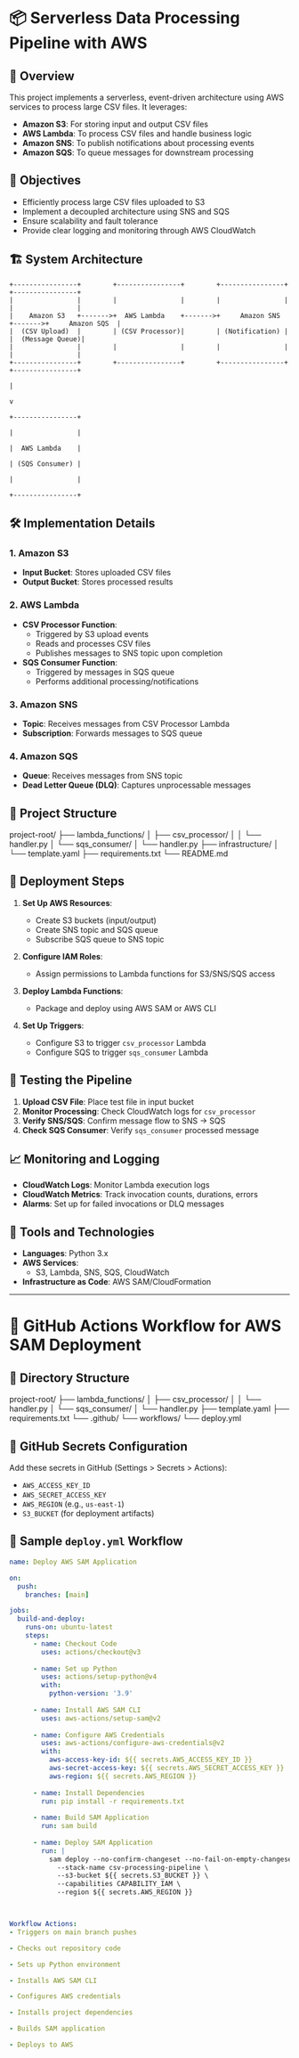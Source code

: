 # 📦 Serverless Data Processing Pipeline with AWS

## 📘 Overview
This project implements a serverless, event-driven architecture using AWS services to process large CSV files. It leverages:

- **Amazon S3**: For storing input and output CSV files
- **AWS Lambda**: To process CSV files and handle business logic
- **Amazon SNS**: To publish notifications about processing events
- **Amazon SQS**: To queue messages for downstream processing

## 🎯 Objectives
- Efficiently process large CSV files uploaded to S3
- Implement a decoupled architecture using SNS and SQS
- Ensure scalability and fault tolerance
- Provide clear logging and monitoring through AWS CloudWatch

## 🏗️ System Architecture
```
+----------------+        +----------------+        +----------------+        +----------------+
|                |        |                |        |                |        |                |
|    Amazon S3   +------->+  AWS Lambda    +------->+     Amazon SNS +------->+     Amazon SQS  |
|  (CSV Upload)  |        | (CSV Processor)|        | (Notification) |        |  (Message Queue)|
|                |        |                |        |                |        |                |
+----------------+        +----------------+        +----------------+        +----------------+
                                                                                         |
                                                                                         v
                                                                                 +----------------+
                                                                                 |                |
                                                                                 |  AWS Lambda    |
                                                                                 | (SQS Consumer) |
                                                                                 |                |
                                                                                 +----------------+
```
## 🛠️ Implementation Details
### 1. Amazon S3
- **Input Bucket**: Stores uploaded CSV files
- **Output Bucket**: Stores processed results

### 2. AWS Lambda
- **CSV Processor Function**:
  - Triggered by S3 upload events
  - Reads and processes CSV files
  - Publishes messages to SNS topic upon completion
- **SQS Consumer Function**:
  - Triggered by messages in SQS queue
  - Performs additional processing/notifications

### 3. Amazon SNS
- **Topic**: Receives messages from CSV Processor Lambda
- **Subscription**: Forwards messages to SQS queue

### 4. Amazon SQS
- **Queue**: Receives messages from SNS topic
- **Dead Letter Queue (DLQ)**: Captures unprocessable messages

## 📂 Project Structure
project-root/
├── lambda_functions/
│   ├── csv_processor/
│   │   └── handler.py
│   └── sqs_consumer/
│       └── handler.py
├── infrastructure/
│   └── template.yaml
├── requirements.txt
└── README.md

## 🚀 Deployment Steps
1. **Set Up AWS Resources**:
   - Create S3 buckets (input/output)
   - Create SNS topic and SQS queue
   - Subscribe SQS queue to SNS topic
   
2. **Configure IAM Roles**:
   - Assign permissions to Lambda functions for S3/SNS/SQS access
   
3. **Deploy Lambda Functions**:
   - Package and deploy using AWS SAM or AWS CLI
   
4. **Set Up Triggers**:
   - Configure S3 to trigger `csv_processor` Lambda
   - Configure SQS to trigger `sqs_consumer` Lambda

## 🧪 Testing the Pipeline
1. **Upload CSV File**: Place test file in input bucket
2. **Monitor Processing**: Check CloudWatch logs for `csv_processor`
3. **Verify SNS/SQS**: Confirm message flow to SNS → SQS
4. **Check SQS Consumer**: Verify `sqs_consumer` processed message

## 📈 Monitoring and Logging
- **CloudWatch Logs**: Monitor Lambda execution logs
- **CloudWatch Metrics**: Track invocation counts, durations, errors
- **Alarms**: Set up for failed invocations or DLQ messages

## 🧰 Tools and Technologies
- **Languages**: Python 3.x
- **AWS Services**:
  - S3, Lambda, SNS, SQS, CloudWatch
- **Infrastructure as Code**: AWS SAM/CloudFormation

---

# 🚀 GitHub Actions Workflow for AWS SAM Deployment

## 📁 Directory Structure

project-root/
├── lambda_functions/
│   ├── csv_processor/
│   │   └── handler.py
│   └── sqs_consumer/
│       └── handler.py
├── template.yaml
├── requirements.txt
└── .github/
    └── workflows/
        └── deploy.yml

## 🔐 GitHub Secrets Configuration
Add these secrets in GitHub (Settings > Secrets > Actions):
- `AWS_ACCESS_KEY_ID`
- `AWS_SECRET_ACCESS_KEY`
- `AWS_REGION` (e.g., `us-east-1`)
- `S3_BUCKET` (for deployment artifacts)

## 🧾 Sample `deploy.yml` Workflow
```yaml
name: Deploy AWS SAM Application

on:
  push:
    branches: [main]

jobs:
  build-and-deploy:
    runs-on: ubuntu-latest
    steps:
      - name: Checkout Code
        uses: actions/checkout@v3
        
      - name: Set up Python
        uses: actions/setup-python@v4
        with:
          python-version: '3.9'
          
      - name: Install AWS SAM CLI
        uses: aws-actions/setup-sam@v2
        
      - name: Configure AWS Credentials
        uses: aws-actions/configure-aws-credentials@v2
        with:
          aws-access-key-id: ${{ secrets.AWS_ACCESS_KEY_ID }}
          aws-secret-access-key: ${{ secrets.AWS_SECRET_ACCESS_KEY }}
          aws-region: ${{ secrets.AWS_REGION }}
          
      - name: Install Dependencies
        run: pip install -r requirements.txt
        
      - name: Build SAM Application
        run: sam build
        
      - name: Deploy SAM Application
        run: |
          sam deploy --no-confirm-changeset --no-fail-on-empty-changeset \
            --stack-name csv-processing-pipeline \
            --s3-bucket ${{ secrets.S3_BUCKET }} \
            --capabilities CAPABILITY_IAM \
            --region ${{ secrets.AWS_REGION }}



Workflow Actions:
- Triggers on main branch pushes

- Checks out repository code

- Sets up Python environment

- Installs AWS SAM CLI

- Configures AWS credentials

- Installs project dependencies

- Builds SAM application

- Deploys to AWS

